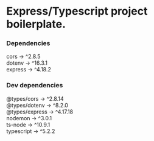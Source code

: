 <h1>Express/Typescript project boilerplate.</h1>
<h3>Dependencies</h3>
<p>
cors -> ^2.8.5<br>
dotenv -> ^16.3.1<br>
express -> ^4.18.2<br>
</p>
<h3>Dev dependencies</h3>
<p>
@types/cors -> ^2.8.14<br>
@types/dotenv -> ^8.2.0<br>
@types/express -> ^4.17.18<br>
nodemon -> ^3.0.1<br>
ts-node -> ^10.9.1<br>
typescript -> ^5.2.2<br>
</p>
